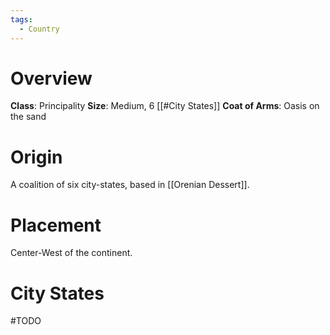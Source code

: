 ```yaml
---
tags:
  - Country
---
```

# Overview
**Class**: Principality
**Size**: Medium, 6 [[#City States]]
**Coat of Arms**: Oasis on the sand
# Origin
A coalition of six city-states, based in [[Orenian Dessert]].

# Placement
Center-West of the continent.

# City States
#TODO 